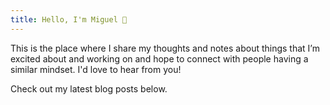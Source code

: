 ```yaml
---
title: Hello, I'm Miguel 👋
---
```


This is the place where I share my thoughts and notes about things that I’m
excited about and working on and hope to connect with people having a similar
mindset. I'd love to hear from you!

Check out my latest blog posts below.
